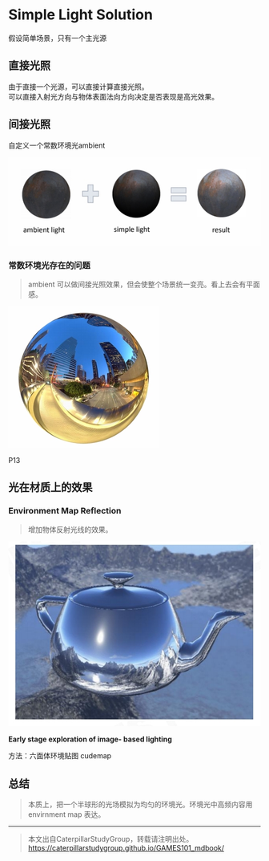 # Simple Light Solution

假设简单场景，只有一个主光源    

## 直接光照

由于直接一个光源，可以直接计算直接光照。  
可以直接入射光方向与物体表面法向方向决定是否表现是高光效果。

## 间接光照   

自定义一个常数环境光ambient    

![](./assets/69-12-1.png)     

### 常数环境光存在的问题

> ambient 可以做间接光照效果，但会使整个场景统一变亮。看上去会有平面感。    

![](../assets/69-28-3.png)   

P13     
## 光在材质上的效果

### Environment Map Reflection

> 增加物体反射光线的效果。   

![](./assets/69-13-1.png)     

**Early stage exploration of image- based lighting**      

方法：六面体环境贴图 cudemap    

## 总结

> 本质上，把一个半球形的光场模拟为均匀的环境光。环境光中高频内容用 envirnment map 表达。 


---------------------------------------

> 本文出自CaterpillarStudyGroup，转载请注明出处。  
> https://caterpillarstudygroup.github.io/GAMES101_mdbook/